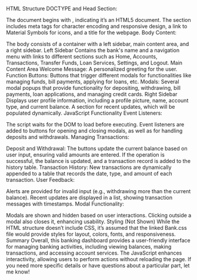 HTML Structure
DOCTYPE and Head Section:

The document begins with <!DOCTYPE html>, indicating it’s an HTML5 document.
The <head> section includes meta tags for character encoding and responsive design, a link to Material Symbols for icons, and a title for the webpage.
Body Content:

The body consists of a container with a left sidebar, main content area, and a right sidebar.
Left Sidebar
Contains the bank's name and a navigation menu with links to different sections such as Home, Accounts, Transactions, Transfer Funds, Loan Services, Settings, and Logout.
Main Content Area
Welcome Message: A personalized greeting for the user.
Function Buttons: Buttons that trigger different modals for functionalities like managing funds, bill payments, applying for loans, etc.
Modals: Several modal popups that provide functionality for depositing, withdrawing, bill payments, loan applications, and managing credit cards.
Right Sidebar
Displays user profile information, including a profile picture, name, account type, and current balance.
A section for recent updates, which will be populated dynamically.
JavaScript Functionality
Event Listeners:

The script waits for the DOM to load before executing.
Event listeners are added to buttons for opening and closing modals, as well as for handling deposits and withdrawals.
Managing Transactions:

Deposit and Withdrawal: The buttons update the current balance based on user input, ensuring valid amounts are entered. If the operation is successful, the balance is updated, and a transaction record is added to the history table.
Transaction History: New transactions are dynamically appended to a table that records the date, type, and amount of each transaction.
User Feedback:

Alerts are provided for invalid input (e.g., withdrawing more than the current balance).
Recent updates are displayed in a list, showing transaction messages with timestamps.
Modal Functionality:

Modals are shown and hidden based on user interactions. Clicking outside a modal also closes it, enhancing usability.
Styling (Not Shown)
While the HTML structure doesn’t include CSS, it’s assumed that the linked Bank.css file would provide styles for layout, colors, fonts, and responsiveness.
Summary
Overall, this banking dashboard provides a user-friendly interface for managing banking activities, including viewing balances, making transactions, and accessing account services. The JavaScript enhances interactivity, allowing users to perform actions without reloading the page. If you need more specific details or have questions about a particular part, let me know!

